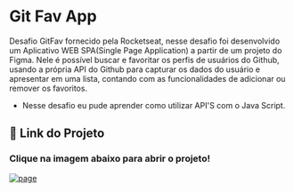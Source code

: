 
# Git Fav App
Desafio GitFav fornecido pela Rocketseat, nesse desafio foi desenvolvido um Aplicativo WEB SPA(Single Page Application) a partir de um projeto do Figma. Nele é possível buscar e favoritar os perfis de usuários do Github, usando a própria API do Github para capturar os dados do usuário e apresentar em uma lista, contando com as funcionalidades de adicionar ou remover os favoritos.

- Nesse desafio eu pude aprender como utilizar API'S com o Java Script.
    
## 🔗 Link do Projeto
### Clique na imagem abaixo para abrir o projeto!
[![page](https://encrypted-tbn0.gstatic.com/images?q=tbn:ANd9GcSModCKusy7bToHrB2oGB8YDPmshPYKkVcrZw&usqp=CAU)](https://carloslonghi.github.io/GitFav-App/)

